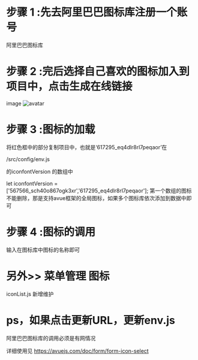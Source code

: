 # 步骤 1 :先去阿里巴巴图标库注册一个账号
阿里巴巴图标库

# 步骤 2 :完后选择自己喜欢的图标加入到项目中，点击生成在线链接


image
![avatar](http://pigx.vip/20190918175408_FNBqnG_Screenshot.jpeg)
# 步骤 3 :图标的加载
将红色框中的部分复制项目中，也就是‘617295_eq4dlr8rl7peqaor’在

/src/config/env.js

的iconfontVersion 的数组中

let iconfontVersion = ['567566_sch40o867ogk3xr','617295_eq4dlr8rl7peqaor'];
第一个数组的图标不能删除，那是支持avue框架的全局图标，如果多个图标库依次添加到数据中即可

# 步骤 4 :图标的调用
输入在图标库中图标的名称即可

<i class="icon-bofangqi-suoping"></i>
# 另外>> 菜单管理 图标
iconList.js 新增维护
# ps，如果点击更新URL，更新env.js
阿里巴巴图标库的调用必须是有网情况

详细使用见 https://avuejs.com/doc/form/form-icon-select